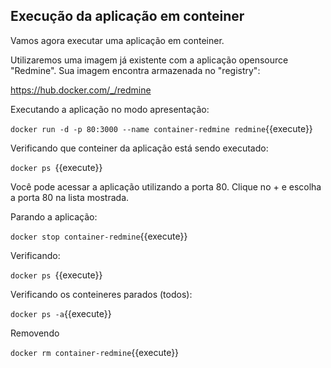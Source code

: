 


## Execução da aplicação em conteiner


Vamos agora executar uma aplicação em conteiner.

Utilizaremos uma imagem já existente com a aplicação opensource "Redmine". Sua imagem encontra armazenada no "registry":

https://hub.docker.com/_/redmine

Executando a aplicação no modo apresentação:

`docker run -d -p 80:3000 --name container-redmine redmine`{{execute}}

Verificando que conteiner da aplicação está sendo executado:

`docker ps `{{execute}}


Você pode acessar a aplicação utilizando a porta 80. Clique no + e escolha a porta 80 na lista mostrada.

Parando a aplicação:

`docker stop container-redmine`{{execute}}

Verificando:

`docker ps `{{execute}}

Verificando os conteineres parados (todos):

`docker ps -a`{{execute}}

Removendo

`docker rm container-redmine`{{execute}}



